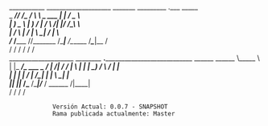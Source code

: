 ___________ ____________________ _______  _________ .___   _____         
\_   _____//   _____/\_   _____/ \      \ \_   ___ \|   | /  _  \        
 |    __)_ \_____  \  |    __)_  /   |   \/    \  \/|   |/  /_\  \       
 |        \/        \ |        \/    |    \     \___|   /    |    \      
/_______  /_______  //_______  /\____|__  /\______  /___\____|__  /      
        \/        \/         \/         \/        \/            \/       
____________________ ________        ____._______________________________
\______   \______   \\_____  \      |    |\_   _____/\_   ___ \__    ___/
 |     ___/|       _/ /   |   \     |    | |    __)_ /    \  \/ |    |   
 |    |    |    |   \/    |    \/\__|    | |        \\     \____|    |   
 |____|    |____|_  /\_______  /\________|/_______  / \______  /|____|   
                  \/         \/                   \/         \/          

                Versión Actual: 0.0.7 - SNAPSHOT
                Rama publicada actualmente: Master
                
